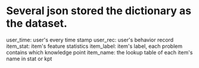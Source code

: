 # Several json stored the dictionary as the dataset.

user_time: user's every time stamp
user_rec: user's behavior record
item_stat: item's feature statistics
item_label: item's label, each problem contains which knowledge point
item_name: the lookup table of each item's name in stat or kpt